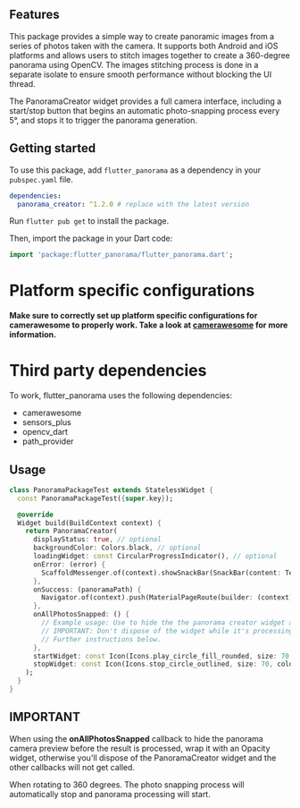 ## Features

This package provides a simple way to create panoramic images from a series of photos taken with the camera. It supports both Android and iOS platforms and allows users to stitch images together to create a 360-degree panorama using OpenCV.
The images stitching process is done in a separate isolate to ensure smooth performance without blocking the UI thread.

The PanoramaCreator widget provides a full camera interface, including a start/stop button that begins an automatic photo-snapping process every 5°, and stops it to trigger the panorama generation.

[//]: # (![Panorama Creator Interface]&#40;screenshots/example_screenshot.jpeg&#41;)

## Getting started

To use this package, add `flutter_panorama` as a dependency in your `pubspec.yaml` file.

```yaml
dependencies:
  panorama_creator: ^1.2.0 # replace with the latest version
```

Run `flutter pub get` to install the package.

Then, import the package in your Dart code:

```dart
import 'package:flutter_panorama/flutter_panorama.dart';
```

# Platform specific configurations

**Make sure to correctly set up platform specific configurations for camerawesome to properly work.
Take a look at [camerawesome](https://pub.dev/packages/camerawesome) for more information.**

# Third party dependencies

To work, flutter_panorama uses the following dependencies:
- camerawesome
- sensors_plus
- opencv_dart
- path_provider

## Usage

```dart
class PanoramaPackageTest extends StatelessWidget {
  const PanoramaPackageTest({super.key});

  @override
  Widget build(BuildContext context) {
    return PanoramaCreator(
      displayStatus: true, // optional
      backgroundColor: Colors.black, // optional
      loadingWidget: const CircularProgressIndicator(), // optional
      onError: (error) {
        ScaffoldMessenger.of(context).showSnackBar(SnackBar(content: Text('Panorama error: $error')));
      },
      onSuccess: (panoramaPath) {
        Navigator.of(context).push(MaterialPageRoute(builder: (context) => MyPanoramaViewer(file: File(panoramaPath))));
      },
      onAllPhotosSnapped: () {
        // Example usage: Use to hide the the panorama creator widget and show a loader while stitching process is ongoing.
        // IMPORTANT: Don't dispose of the widget while it's processing otherwise the [onSuccess] callback is never called.
        // Further instructions below. 
      },
      startWidget: const Icon(Icons.play_circle_fill_rounded, size: 70, color: Colors.white),
      stopWidget: const Icon(Icons.stop_circle_outlined, size: 70, color: Colors.white),
    );
  }
}
```

## IMPORTANT

When using the **onAllPhotosSnapped** callback to hide the panorama camera preview before the result is processed, wrap it with an Opacity widget, otherwise you'll dispose of the PanoramaCreator widget and the other callbacks will not get called.

When rotating to 360 degrees. The photo snapping process will automatically stop and panorama processing will start.